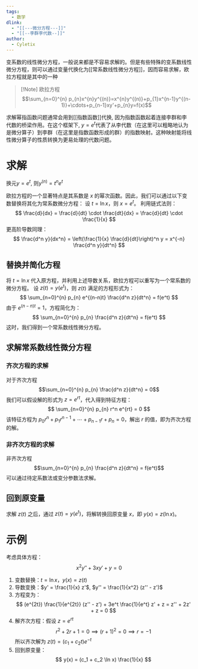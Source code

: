 ```yaml
---
tags:
  - 数学
dlink:
  - "[[---微分方程---]]"
  - "[[--李群李代数--]]"
author:
  - Cyletix
---
```

变系数的线性微分方程，一般说来都是不容易求解的。但是有些特殊的变系数线性微分方程，则可以通过变量代换化为[[常系数线性微分方程]]，因而容易求解，欧拉方程就是其中的一种

>[!Note] 欧拉方程
$$\sum_{n=0}^{n} p_{n}x^{n}y^{(n)}=x^{n}y^{(n)}+p_{1}x^{n-1}y^{(n-1)}+\cdots+p_{n-1}xy'+p_{n}y=f(x)$$

求解幂指函数问题通常会用到[[指数函数]]代换, 因为指数函数起着连接李群和李代数的桥梁作用。在这个框架下, $y=e^{ t }$代表了从李代数（在这里可以粗略地认为是微分算子）到李群（在这里是指数函数形成的群）的指数映射。这种映射能将线性微分算子的性质转换为更易处理的代数问题。
# 求解
换元$y=e^{ t }$, 则$y^{(n)}=t^{n}e^{ t }$

欧拉方程的一个显著特点是其系数是 $x$ 的幂次函数。因此，我们可以通过以下变数替换将其化为常系数微分方程：
设 $t = \ln x$，则 $x = e^{t}$。
利用链式法则：
$$
\frac{d}{dx} = \frac{d}{dt} \cdot \frac{dt}{dx} = \frac{d}{dt} \cdot \frac{1}{x}
$$
更高阶导数同理：
$$
\frac{d^n y}{dx^n} = \left(\frac{1}{x} \frac{d}{dt}\right)^n y = x^{-n} \frac{d^n y}{dt^n}
$$
## 替换并简化方程
将 $t = \ln x$ 代入原方程，并利用上述导数关系，欧拉方程可以重写为一个常系数的微分方程。
设 $z(t) = y(e^t)$，则 $z(t)$ 满足的方程形式为：
$$
\sum_{n=0}^{n} p_{n} e^{(n-n)t} \frac{d^n z}{dt^n} = f(e^t)
$$
由于 $e^{(n-n)t} = 1$，方程简化为：
$$
\sum_{n=0}^{n} p_{n} \frac{d^n z}{dt^n} = f(e^t)
$$
这时，我们得到一个常系数线性微分方程。
## 求解常系数线性微分方程
### 齐次方程的求解
对于齐次方程
$$\sum_{n=0}^{n} p_{n} \frac{d^n z}{dt^n} = 0$$
我们可以假设解的形式为 $z = e^{rt}$，代入得到特征方程：
$$
\sum_{n=0}^{n} p_{n} r^n e^{rt} = 0
$$
该特征方程为 $p_{0}r^n + p_{1}r^{n-1} + \cdots + p_{n-1}r + p_{n} = 0$，解出 $r$ 的值，即为齐次方程的解。
### 非齐次方程的求解
非齐次方程
$$\sum_{n=0}^{n} p_{n} \frac{d^n z}{dt^n} = f(e^t)$$
可以通过待定系数法或变分参数法求解。
## 回到原变量
求解 $z(t)$ 之后，通过 $z(t) = y(e^t)$，将解转换回原变量 $x$，即 $y(x) = z(\ln x)$。


# 示例
考虑具体方程：
$$
x^2 y'' + 3x y' + y = 0
$$
1. 变数替换：$t = \ln x$，$y(x) = z(t)$
2. 导数变换：$y' = \frac{1}{x} z'$, $y'' = \frac{1}{x^2} (z'' - z')$
3. 方程变为：
   $$
   (e^{2t}) \frac{1}{e^{2t}} (z'' - z') + 3e^t \frac{1}{e^t} z' + z = z'' + 2z' + z = 0
   $$
4. 解齐次方程：假设 $z = e^{rt}$
   $$
   r^2 + 2r + 1 = 0 \implies (r + 1)^2 = 0 \implies r = -1
   $$
   所以齐次解为 $z(t) = (c_1 + c_2 t) e^{-t}$
5. 回到原变量：
   $$
   y(x) = (c_1 + c_2 \ln x) \frac{1}{x}
   $$
